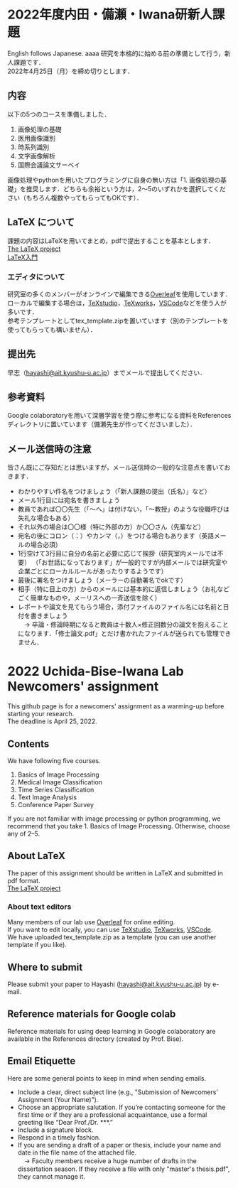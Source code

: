 # 2022年度内田・備瀬・Iwana研新人課題 
English follows Japanese.  aaaa
研究を本格的に始める前の準備として行う，新人課題です．  
2022年4月25日（月）を締め切りとします．

## 内容
以下の5つのコースを準備しました．
1. 画像処理の基礎
2. 医用画像識別
3. 時系列識別
4. 文字画像解析
5. 国際会議論文サーベイ  

画像処理やpythonを用いたプログラミングに自身の無い方は「1. 画像処理の基礎」を推奨します．どちらも余裕という方は，2～5のいずれかを選択してください（もちろん複数やってもらってもOKです）．

## LaTeX について
課題の内容はLaTeXを用いてまとめ，pdfで提出することを基本とします．  
[The LaTeX project](https://www.latex-project.org/)  
[LaTeX入門](https://texwiki.texjp.org/?LaTeX%E5%85%A5%E9%96%80)   
### エディタについて
研究室の多くのメンバーがオンラインで編集できる[Overleaf](https://www.overleaf.com/)を使用しています．  
ローカルで編集する場合は，[TeXstudio](https://www.texstudio.org/)，[TeXworks](http://www.tug.org/texworks/)，[VSCode](https://azure.microsoft.com/ja-jp/products/visual-studio-code/)などを使う人が多いです．  
参考テンプレートとしてtex_template.zipを置いています（別のテンプレートを使ってもらっても構いません）．  

## 提出先
早志（hayashi@ait.kyushu-u.ac.jp）までメールで提出してください．

## 参考資料
Google colaboratoryを用いて深層学習を使う際に参考になる資料をReferencesディレクトリに置いています（備瀬先生が作ってくださいました）．

## メール送信時の注意
皆さん既にご存知だとは思いますが，メール送信時の一般的な注意点を書いておきます．  
* わかりやすい件名をつけましょう（「新人課題の提出（氏名）」など）
* メール1行目には宛名を書きましょう
* 教員であれば〇〇先生（「～へ」は付けない，「～教授」のような役職呼びは失礼な場合もある）
* それ以外の場合は〇〇様（特に外部の方）か〇〇さん（先輩など）
* 宛名の後にコロン（：）やカンマ（，）をつける場合もあります（英語メールの場合必須）
* 1行空けて3行目に自分の名前と必要に応じて挨拶（研究室内メールでは不要）
（「お世話になっております」が一般的ですが内部メールでは研究室や企業ごとにローカルルールがあったりするようです）
* 最後に署名をつけましょう（メーラーの自動署名でokです）
* 相手（特に目上の方）からのメールには基本的に返信しましょう（お礼などごく簡単なものや，メーリスへの一斉送信を除く）
* レポートや論文を見てもらう場合，添付ファイルのファイル名には名前と日付を書きましょう  
　→ 卒論・修論時期になると教員は十数人×修正回数分の論文を抱えることになります．「修士論文.pdf」とだけ書かれたファイルが送られても管理できません．

# 2022 Uchida-Bise-Iwana Lab Newcomers' assignment
This github page is for a newcomers' assignment as a warming-up before starting your research.  
The deadline is April 25, 2022.

## Contents
We have following five courses.  
1. Basics of Image Processing
2. Medical Image Classification
3. Time Series Classification
4. Text Image Analysis
5. Conference Paper Survey  

If you are not familiar with image processing or python programming, we recommend that you take 1. Basics of Image Processing. Otherwise, choose any of 2&ndash;5.

## About LaTeX
The paper of this assignment should be written in LaTeX and submitted in pdf format.  
[The LaTeX project](https://www.latex-project.org/)  
### About text editors
Many members of our lab use [Overleaf](https://www.overleaf.com/) for online editing.  
If you want to edit locally, you can use [TeXstudio](https://www.texstudio.org/), [TeXworks](http://www.tug.org/texworks/), [VSCode](https://code.visualstudio.com/).  
We have uploaded tex_template.zip as a template (you can use another template if you like).  

## Where to submit
Please submit your paper to Hayashi (hayashi@ait.kyushu-u.ac.jp) by e-mail.

## Reference materials for Google colab
Reference materials for using deep learning in Google colaboratory are available in the References directory (created by Prof. Bise).

## Email Etiquette
Here are some general points to keep in mind when sending emails.  
* Include a clear, direct subject line (e.g., "Submission of Newcomers' Assignment (Your Name)").
* Choose an appropriate salutation. If you’re contacting someone for the first time or if they are a professional acquaintance, use a formal greeting like “Dear Prof./Dr. ***.”
* Include a signature block.
* Respond in a timely fashion.
* If you are sending a draft of a paper or thesis, include your name and date in the file name of the attached file.  
　→ Faculty members receive a huge number of drafts in the dissertation season. If they receive a file with only "master's thesis.pdf", they cannot manage it.  

